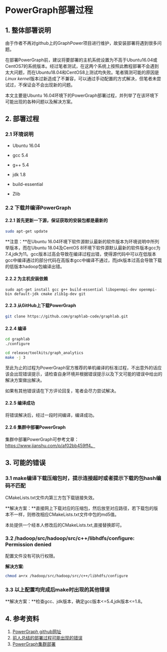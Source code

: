 # PowerGraph部署过程

## 1. 整体部署说明

  由于作者不再对github上的GraphPower项目进行维护，故安装部署将遇到很多问题。

  在部署PowerGraph前，建议将要部署的主机系统设置为不高于Ubuntu16.04或CentOS7的系统版本。经过笔者测试，在这两个系统上按照此教程部署不会遇到太大问题，而在Ubuntu18.04和CentOS8上测试均失败。笔者猜测可能的原因是*Linux kernel*版本过新造成了不兼容，可以通过手动配置的方式解决，但笔者未尝试过，不保证会不会出现新的问题。

  本文主要是Ubuntu 16.04环境下的PowerGraph部署过程，并列举了在该环境下可能出现的各种问题以及解决方案。

## 2. 部署过程

### 2.1 环境说明

- Ubuntu 16.04


- gcc 5.4

- g++ 5.4
- jdk 1.8
- build-essential

- Zlib


### 2.2 下载并编译PowerGraph

#### 2.2.1 首先更新一下源，保证获取的安装包都是最新的

```bash
sudo apt-get update
```

**注意：**在Ubuntu 16.04环境下软件源默认最新的软件版本为环境说明中所列举版本，而在Ubuntu 18.04及CentOS 8环境下软件源默认最新的软件版本gcc为7.4,jdk为11。gcc版本过高会导致在编译过程出错，使得源代码中可以在低版本gcc中编译通过的部分代码在高版本gcc中编译不通过，而jdk版本过高会导致下载的低版本hadoop包编译出错。

#### 2.2.2 为主机安装依赖

```
sudo apt-get install gcc g++ build-essential libopenmpi-dev openmpi-bin default-jdk cmake zlib1g-dev git
```


#### 2.2.3 从GitHub上下载PowerGraph

```bash
git clone https://github.com/graphlab-code/graphlab.git
```

#### 2.2.4 编译

```bash
cd graphlab
./configure
```

```bash
cd release/toolkits/graph_analytics
make -j 3
```

  至此为止的过程为PowerGraph官方推荐的单机编译的标准过程，不出意外的话应该会出现错误提示，请检查自身环境并根据错误提示以及下文可能的错误中给出的解决方案做出解决。

  如果有其他错误请在下方评论回复，笔者会尽力尝试解决。

#### 2.2.5 编译成功

  将错误解决后，经过一段时间编译，编译成功。

#### 2.2.6 集群中部署PowerGraph

  集群中部署PowerGraph可参考文章：https://www.jianshu.com/p/af02bb459ff4。

## 3. 可能的错误

### 3.1 make编译下载压缩包时，提示连接超时或者提示下载的包hash编码不匹配

  CMakeLists.txt文件内第三方包下载链接失效。

  **解决方案：**直接网上下载对应的压缩包，然后放至对应路径，若下载包的版本不一样，则修改相应CMakeLists.txt文件中包的md5值。

  本处提供一个经本人修改后的CMakeLists.txt,直接替换即可。

### 3.2 /hadoop/src/hadoop/src/c++/libhdfs/configure: Permission denied

  配置文件没有可执行权限。

  **解决方案**:

```bash
chmod a+rx /hadoop/src/hadoop/src/c++/libhdfs/configure
```

### 3.3 以上配置均完成后make时出现的其他错误

  **解决方案：**检查gcc、jdk版本，确定gcc版本<=5.4,jdk版本<=1.8。

## 4. 参考资料

1. [PowerGraph github网址](https://github.com/jegonzal/PowerGraph)
2. [前人总结的部署过程可能出现的错误](https://blog.csdn.net/nice_wen/article/details/80561441)
3. [PowerGraph集群部署](https://www.jianshu.com/p/af02bb459ff4)